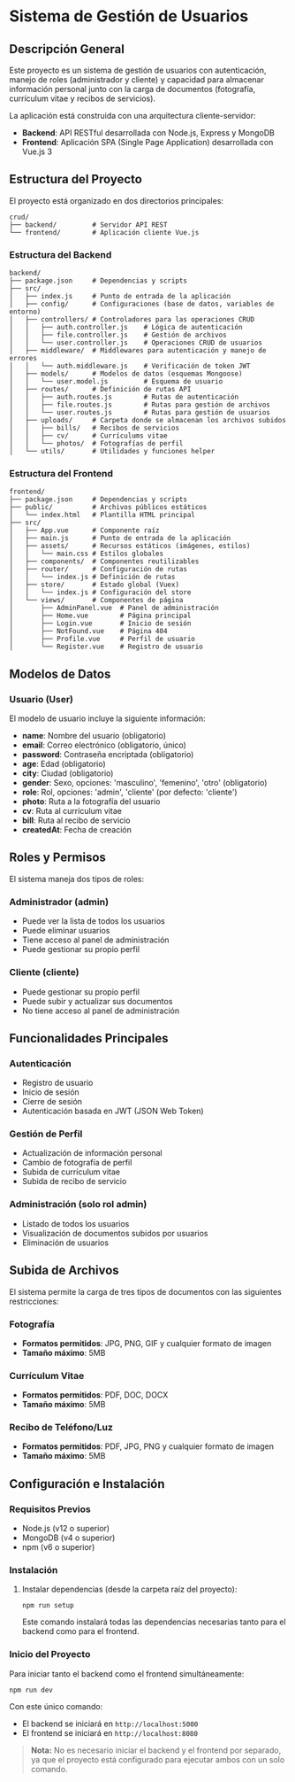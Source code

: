 # Sistema de Gestión de Usuarios

## Descripción General

Este proyecto es un sistema de gestión de usuarios con autenticación, manejo de roles (administrador y cliente) y capacidad para almacenar información personal junto con la carga de documentos (fotografía, currículum vitae y recibos de servicios).

La aplicación está construida con una arquitectura cliente-servidor:
- **Backend**: API RESTful desarrollada con Node.js, Express y MongoDB
- **Frontend**: Aplicación SPA (Single Page Application) desarrollada con Vue.js 3

## Estructura del Proyecto

El proyecto está organizado en dos directorios principales:

```
crud/
├── backend/         # Servidor API REST
└── frontend/        # Aplicación cliente Vue.js
```

### Estructura del Backend

```
backend/
├── package.json     # Dependencias y scripts
├── src/
│   ├── index.js     # Punto de entrada de la aplicación
│   ├── config/      # Configuraciones (base de datos, variables de entorno)
│   ├── controllers/ # Controladores para las operaciones CRUD
│   │   ├── auth.controller.js    # Lógica de autenticación
│   │   ├── file.controller.js    # Gestión de archivos
│   │   └── user.controller.js    # Operaciones CRUD de usuarios
│   ├── middleware/  # Middlewares para autenticación y manejo de errores
│   │   └── auth.middleware.js    # Verificación de token JWT
│   ├── models/      # Modelos de datos (esquemas Mongoose)
│   │   └── user.model.js         # Esquema de usuario
│   ├── routes/      # Definición de rutas API
│   │   ├── auth.routes.js        # Rutas de autenticación
│   │   ├── file.routes.js        # Rutas para gestión de archivos
│   │   └── user.routes.js        # Rutas para gestión de usuarios
│   ├── uploads/     # Carpeta donde se almacenan los archivos subidos
│   │   ├── bills/   # Recibos de servicios
│   │   ├── cv/      # Currículums vitae
│   │   └── photos/  # Fotografías de perfil
│   └── utils/       # Utilidades y funciones helper
```

### Estructura del Frontend

```
frontend/
├── package.json     # Dependencias y scripts
├── public/          # Archivos públicos estáticos
│   └── index.html   # Plantilla HTML principal
├── src/
│   ├── App.vue      # Componente raíz
│   ├── main.js      # Punto de entrada de la aplicación
│   ├── assets/      # Recursos estáticos (imágenes, estilos)
│   │   └── main.css # Estilos globales
│   ├── components/  # Componentes reutilizables
│   ├── router/      # Configuración de rutas
│   │   └── index.js # Definición de rutas
│   ├── store/       # Estado global (Vuex)
│   │   └── index.js # Configuración del store
│   └── views/       # Componentes de página
│       ├── AdminPanel.vue  # Panel de administración
│       ├── Home.vue        # Página principal
│       ├── Login.vue       # Inicio de sesión
│       ├── NotFound.vue    # Página 404
│       ├── Profile.vue     # Perfil de usuario
│       └── Register.vue    # Registro de usuario
```

## Modelos de Datos

### Usuario (User)

El modelo de usuario incluye la siguiente información:

- **name**: Nombre del usuario (obligatorio)
- **email**: Correo electrónico (obligatorio, único)
- **password**: Contraseña encriptada (obligatorio)
- **age**: Edad (obligatorio)
- **city**: Ciudad (obligatorio)
- **gender**: Sexo, opciones: 'masculino', 'femenino', 'otro' (obligatorio)
- **role**: Rol, opciones: 'admin', 'cliente' (por defecto: 'cliente')
- **photo**: Ruta a la fotografía del usuario
- **cv**: Ruta al currículum vitae
- **bill**: Ruta al recibo de servicio
- **createdAt**: Fecha de creación

## Roles y Permisos

El sistema maneja dos tipos de roles:

### Administrador (admin)
- Puede ver la lista de todos los usuarios
- Puede eliminar usuarios
- Tiene acceso al panel de administración
- Puede gestionar su propio perfil

### Cliente (cliente)
- Puede gestionar su propio perfil
- Puede subir y actualizar sus documentos
- No tiene acceso al panel de administración

## Funcionalidades Principales

### Autenticación
- Registro de usuario
- Inicio de sesión
- Cierre de sesión
- Autenticación basada en JWT (JSON Web Token)

### Gestión de Perfil
- Actualización de información personal
- Cambio de fotografía de perfil
- Subida de currículum vitae
- Subida de recibo de servicio

### Administración (solo rol admin)
- Listado de todos los usuarios
- Visualización de documentos subidos por usuarios
- Eliminación de usuarios

## Subida de Archivos

El sistema permite la carga de tres tipos de documentos con las siguientes restricciones:

### Fotografía
- **Formatos permitidos**: JPG, PNG, GIF y cualquier formato de imagen
- **Tamaño máximo**: 5MB

### Currículum Vitae
- **Formatos permitidos**: PDF, DOC, DOCX
- **Tamaño máximo**: 5MB

### Recibo de Teléfono/Luz
- **Formatos permitidos**: PDF, JPG, PNG y cualquier formato de imagen
- **Tamaño máximo**: 5MB

## Configuración e Instalación

### Requisitos Previos
- Node.js (v12 o superior)
- MongoDB (v4 o superior)
- npm (v6 o superior)

### Instalación

1. Instalar dependencias (desde la carpeta raíz del proyecto):
   ```
   npm run setup
   ```
   Este comando instalará todas las dependencias necesarias tanto para el backend como para el frontend.

### Inicio del Proyecto

Para iniciar tanto el backend como el frontend simultáneamente:
   ```
   npm run dev
   ```

Con este único comando:
- El backend se iniciará en `http://localhost:5000`
- El frontend se iniciará en `http://localhost:8080`

> **Nota:** No es necesario iniciar el backend y el frontend por separado, ya que el proyecto está configurado para ejecutar ambos con un solo comando.
